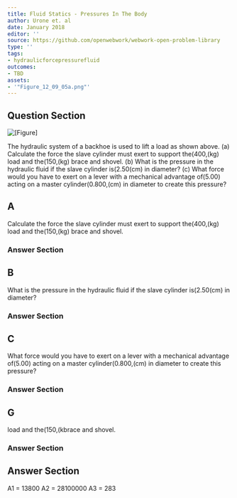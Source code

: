 ```yaml
---
title: Fluid Statics - Pressures In The Body
author: Urone et. al
date: January 2018
editor: ''
source: https://github.com/openwebwork/webwork-open-problem-library
type: ''
tags:
- hydraulicforcepressurefluid
outcomes:
- TBD
assets:
- '"Figure_12_09_05a.png"'
---
```


## Question Section 

![[Figure]]("Figure_12_09_05a.png")

The hydraulic system of a backhoe is used to lift a load as shown above. 
(a) Calculate the force  the slave cylinder must exert to support the(400,(kg) load and the(150,(kg) brace and shovel. 
 (b) What is the pressure in the hydraulic fluid if the slave cylinder is(2.50(cm) in diameter?
(c) What force would you have to exert on a lever with a mechanical advantage of(5.00) acting on a master cylinder(0.800,(cm) in diameter to create this pressure?

## A
Calculate the force  the slave cylinder must exert to support the(400,(kg) load and the(150,(kg) brace and shovel. 
### Answer Section
## B
What is the pressure in the hydraulic fluid if the slave cylinder is(2.50(cm) in diameter?
### Answer Section
## C
What force would you have to exert on a lever with a mechanical advantage of(5.00) acting on a master cylinder(0.800,(cm) in diameter to create this pressure?
### Answer Section
## G
load and the(150,(kbrace and shovel. 
### Answer Section


## Answer Section

A1 = 13800
A2 = 28100000
A3 = 283
